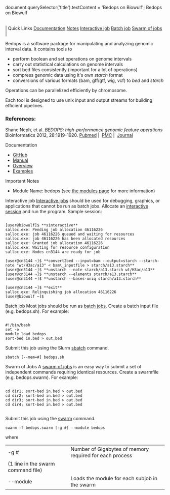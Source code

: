 

document.querySelector('title').textContent = 'Bedops on Biowulf';
Bedops on Biowulf


|  |
| --- |
| 
Quick Links
[Documentation](#doc)
[Notes](#notes)
[Interactive job](#int) 
[Batch job](#sbatch) 
[Swarm of jobs](#swarm) 
 |



Bedops is a software package for manipulating and analyzing genomic interval
data. It contains tools to


* perform boolean and set operations on genome intervals
* carry out statistical calculations on genome intervals
* sort bed files consistently (important for a lot of operations)
* compress genomic data using it's own *starch* format
* conversions of various formats (bam, gff/gtf, wig, vcf) 
 to *bed* and *starch*


Operations can be parallelized efficiently by chromosome.


Each tool is designed to use unix input and output streams for building
efficient pipelines.





### References:


Shane Neph, et al. *BEDOPS: high-performance genomic feature operations*
 Bioinformatics 2012, 28:1919-1920.
 [Pubmed](http://www.ncbi.nlm.nih.gov/pubmed/22576172) | 
 [PMC](http://www.ncbi.nlm.nih.gov/pmc/articles/PMC3389768/) | 
 [Journal](http://bioinformatics.oxfordjournals.org/content/28/14/1919.long)

Documentation
* [GitHub](https://github.com/bedops/bedops)
* [Manual](http://bedops.readthedocs.org/en/latest/)
* [Overview](http://bedops.readthedocs.org/en/latest/content/overview.html#overview)
* [Examples](http://bedops.readthedocs.org/en/latest/content/usage-examples.html)



Important Notes
* Module Name: bedops (see [the modules 
 page](/apps/modules.html) for more information)





Interactive job
[Interactive jobs](/docs/userguide.html#int) should be used for debugging, graphics, or applications that cannot be run as batch jobs.
Allocate an [interactive session](/docs/userguide.html#int) and run the program. Sample session:



```

[user@biowulf]$ **sinteractive**
salloc.exe: Pending job allocation 46116226
salloc.exe: job 46116226 queued and waiting for resources
salloc.exe: job 46116226 has been allocated resources
salloc.exe: Granted job allocation 46116226
salloc.exe: Waiting for resource configuration
salloc.exe: Nodes cn3144 are ready for job

[user@cn3144 ~]$ **convert2bed --input=bam --output=starch --starch-note "wt/H3ac/a13" < bam\_inputfile > starch/a13.starch**
[user@cn3144 ~]$ **unstarch --note starch/a13.starch wt/H3ac/a13**
[user@cn3144 ~]$ **unstarch --elements starch/a13.starch**
[user@cn3144 ~]$ **unstarch --bases-uniq starch/a13.starch**

[user@cn3144 ~]$ **exit**
salloc.exe: Relinquishing job allocation 46116226
[user@biowulf ~]$

```




Batch job
Most jobs should be run as [batch jobs](/docs/userguide.html#submit).
Create a batch input file (e.g. bedops.sh). For example:



```

#!/bin/bash
set -e
module load bedops
sort-bed in.bed > out.bed
```

Submit this job using the Slurm [sbatch](/docs/userguide.html) command.



```
sbatch [--mem=#] bedops.sh
```

Swarm of Jobs 
A [swarm of jobs](/apps/swarm.html) is an easy way to submit a set of independent commands requiring identical resources.
Create a swarmfile (e.g. bedops.swarm). For example:



```

cd dir1; sort-bed in.bed > out.bed
cd dir2; sort-bed in.bed > out.bed
cd dir3; sort-bed in.bed > out.bed
cd dir4; sort-bed in.bed > out.bed


```

Submit this job using the [swarm](/apps/swarm.html) command.



```
swarm -f bedops.swarm [-g #] --module bedops
```

where
 

|  |  |
| --- | --- |
| -g *#*  | Number of Gigabytes of memory required for each process 
 (1 line in the swarm command file)  |
| --module  | Loads the module for each subjob in the swarm  |




